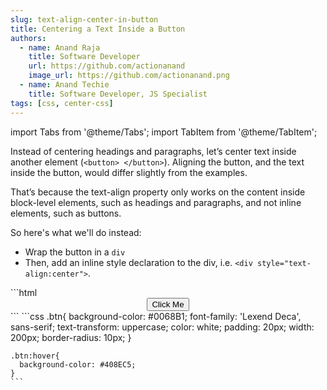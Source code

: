 ```yaml
---
slug: text-align-center-in-button
title: Centering a Text Inside a Button
authors:
  - name: Anand Raja
    title: Software Developer
    url: https://github.com/actionanand
    image_url: https://github.com/actionanand.png
  - name: Anand Techie
    title: Software Developer, JS Specialist
tags: [css, center-css]
---
```


import Tabs from '@theme/Tabs';
import TabItem from '@theme/TabItem';

Instead of centering headings and paragraphs, let’s center text inside another element (`<button> </button>`). Aligning the button, and the text inside the button, would differ slightly from the examples.

That’s because the text-align property only works on the content inside block-level elements, such as headings and paragraphs, and not inline elements, such as buttons.

So here's what we'll do instead:

* Wrap the button in a `div`
* Then, add an inline style declaration to the div, i.e. `<div style="text-align:center">`.


<Tabs>
  <TabItem value="html" label="HTML">
    ```html
    <div style="text-align:center">
      <button type="button" class="btn btn-primary">Click Me</button>
    </div>
    ```
  </TabItem>
  <TabItem value="css" label="CSS">
    ```css
    .btn{
      background-color: #0068B1; 
      font-family: 'Lexend Deca', sans-serif;
      text-transform: uppercase;
      color: white;
      padding: 20px; 
      width: 200px;
      border-radius: 10px;
    }

    .btn:hover{
      background-color: #408EC5;
    }
    ```
  </TabItem>
</Tabs>
